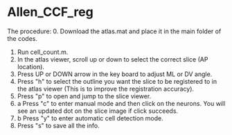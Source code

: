 # Allen_CCF_reg
The procedure:
0. Download the atlas.mat and place it in the main folder of the codes.
1. Run cell_count.m.
2. In the atlas viewer, scroll up or down to select the correct slice (AP location).
3. Press UP or DOWN arrow in the key board to adjust ML or DV angle.
4. Press "h" to select the outline you want the slice to be registered to in the atlas viewer (This is to improve the registration accuracy).
5. Press "p" to open and jump to the slice viewer.
6. a Press "c" to enter manual mode and then click on the neurons. You will see an updated dot on the slice image if click succeeds.
6. b Press "y" to enter automatic cell detection mode.
7. Press "s" to save all the info.

